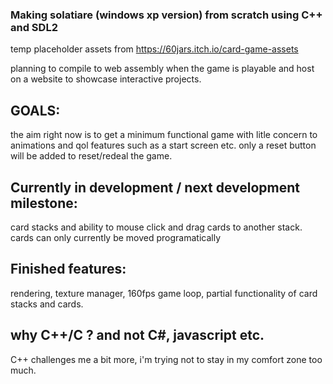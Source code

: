 ### Making solatiare (windows xp version) from scratch using C++ and SDL2

temp placeholder assets from https://60jars.itch.io/card-game-assets

planning to compile to web assembly when the game is playable and host on a website to showcase interactive projects.


## GOALS:
the aim right now is to get a minimum functional game with litle concern to animations and qol features such as a start screen etc.
only a reset button will be added to reset/redeal the game.

## Currently in development / next development milestone:
card stacks and ability to mouse click and drag cards to another stack. cards can only currently be moved programatically


## Finished features:
rendering, texture manager, 160fps game loop, partial functionality of card stacks and cards.


## why C++/C ? and not C#, javascript etc.
C++ challenges me a bit more, i'm trying not to stay in my comfort zone too much.

